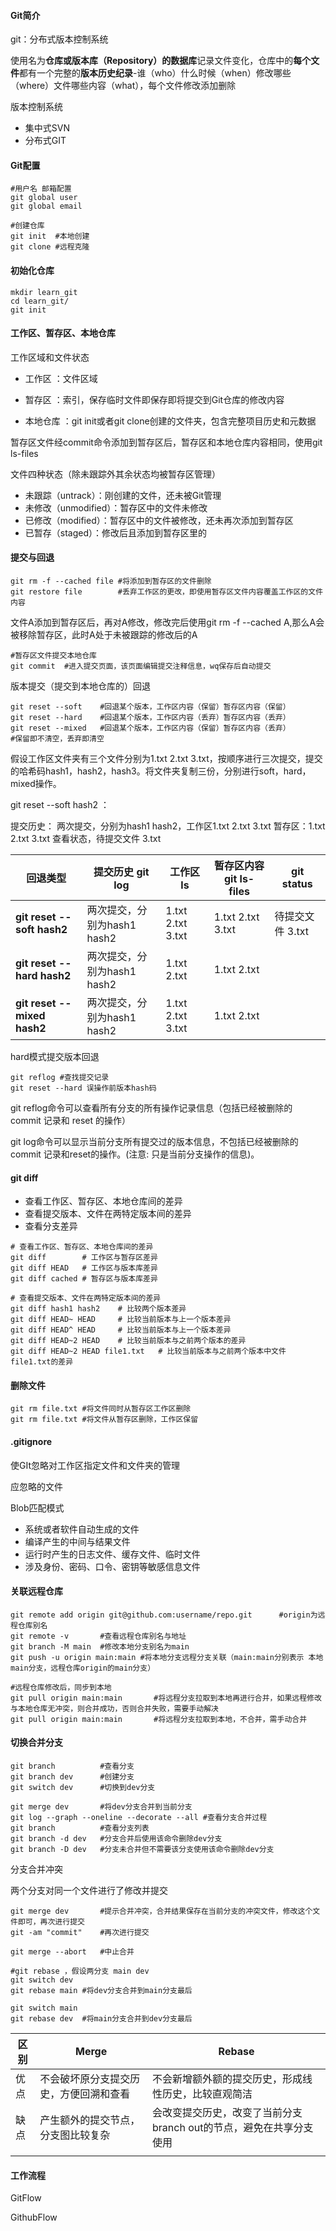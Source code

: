 #### Git简介

git：分布式版本控制系统

使用名为**仓库或版本库（Repository）**的**数据库**记录文件变化，仓库中的**每个文件**都有一个完整的**版本历史纪录**-谁（who）什么时候（when）修改哪些（where）文件哪些内容（what），每个文件修改添加删除

版本控制系统

+ 集中式SVN
+ 分布式GIT



#### Git配置

```shell 
#用户名 邮箱配置
git global user 
git global email

#创建仓库
git init  #本地创建
git clone #远程克隆
```



#### 初始化仓库

```shell
mkdir learn_git
cd learn_git/
git init
```



#### 工作区、暂存区、本地仓库

工作区域和文件状态

+ 工作区	 ：文件区域

+ 暂存区     ：索引，保存临时文件即保存即将提交到Git仓库的修改内容

+ 本地仓库 ：git init或者git clone创建的文件夹，包含完整项目历史和元数据

暂存区文件经commit命令添加到暂存区后，暂存区和本地仓库内容相同，使用git ls-files



文件四种状态（除未跟踪外其余状态均被暂存区管理）

+ 未跟踪（untrack）：刚创建的文件，还未被Git管理
+ 未修改（unmodified）：暂存区中的文件未修改
+ 已修改（modified）：暂存区中的文件被修改，还未再次添加到暂存区
+ 已暂存（staged）：修改后且添加到暂存区里的



#### 提交与回退

```shell
git rm -f --cached file #将添加到暂存区的文件删除
git restore file		#丢弃工作区的更改，即使用暂存区文件内容覆盖工作区的文件内容
```

文件A添加到暂存区后，再对A修改，修改完后使用git rm -f --cached A,那么A会被移除暂存区，此时A处于未被跟踪的修改后的A

```shell
#暂存区文件提交本地仓库
git commit  #进入提交页面，该页面编辑提交注释信息，wq保存后自动提交
```

版本提交（提交到本地仓库的）回退

```shell
git reset --soft	#回退某个版本，工作区内容（保留）暂存区内容（保留）
git reset --hard	#回退某个版本，工作区内容（丢弃）暂存区内容（丢弃）
git reset --mixed	#回退某个版本，工作区内容（保留）暂存区内容（丢弃）
#保留即不清空，丢弃即清空
```

假设工作区文件夹有三个文件分别为1.txt 2.txt 3.txt，按顺序进行三次提交，提交的哈希码hash1，hash2，hash3。将文件夹复制三份，分别进行soft，hard，mixed操作。

git reset --soft hash2 ：

提交历史：	两次提交，分别为hash1 hash2，工作区1.txt 2.txt 3.txt  暂存区：1.txt 2.txt 3.txt  查看状态，待提交文件 3.txt

| 回退类型                    | 提交历史 git log            | 工作区 ls         | 暂存区内容 git ls-files | git status       |
| --------------------------- | --------------------------- | ----------------- | ----------------------- | ---------------- |
| **git reset --soft hash2**  | 两次提交，分别为hash1 hash2 | 1.txt 2.txt 3.txt | 1.txt 2.txt 3.txt       | 待提交文件 3.txt |
| **git reset --hard hash2**  | 两次提交，分别为hash1 hash2 | 1.txt 2.txt       | 1.txt 2.txt             |                  |
| **git reset --mixed hash2** | 两次提交，分别为hash1 hash2 | 1.txt 2.txt 3.txt | 1.txt 2.txt             |                  |

hard模式提交版本回退

```shell
git reflog #查找提交记录
git reset --hard 误操作前版本hash码
```



git reflog命令可以查看所有分支的所有操作记录信息（包括已经被删除的 commit 记录和 reset 的操作）

git log命令可以显示当前分支所有提交过的版本信息，不包括已经被删除的 commit 记录和reset的操作。(注意: 只是当前分支操作的信息)。



#### git diff

+ 查看工作区、暂存区、本地仓库间的差异
+ 查看提交版本、文件在两特定版本间的差异
+ 查看分支差异

```shell
# 查看工作区、暂存区、本地仓库间的差异
git diff 		# 工作区与暂存区差异
git diff HEAD 	# 工作区与版本库差异
git diff cached # 暂存区与版本库差异

# 查看提交版本、文件在两特定版本间的差异
git diff hash1 hash2	# 比较两个版本差异
git diff HEAD~ HEAD		# 比较当前版本与上一个版本差异
git diff HEAD^ HEAD		# 比较当前版本与上一个版本差异
git diff HEAD~2 HEAD	# 比较当前版本与之前两个版本的差异
git diff HEAD~2 HEAD file1.txt	 # 比较当前版本与之前两个版本中文件file1.txt的差异
```



#### 删除文件

```
git rm file.txt #将文件同时从暂存区工作区删除
git rm file.txt #将文件从暂存区删除，工作区保留
```



#### .gitignore

使GIt忽略对工作区指定文件和文件夹的管理

应忽略的文件



Blob匹配模式

+ 系统或者软件自动生成的文件
+ 编译产生的中间与结果文件
+ 运行时产生的日志文件、缓存文件、临时文件
+ 涉及身份、密码、口令、密钥等敏感信息文件



#### 关联远程仓库

```shell
git remote add origin git@github.com:username/repo.git		#origin为远程仓库别名
git remote -v		#查看远程仓库别名与地址
git branch -M main	#修改本地分支别名为main
git push -u origin main:main #将本地分支远程分支关联（main:main分别表示 本地main分支，远程仓库origin的main分支）

#远程仓库修改后，同步到本地
git pull origin main:main		#将远程分支拉取到本地再进行合并，如果远程修改与本地仓库无冲突，则合并成功，否则合并失败，需要手动解决
git pull origin main:main		#将远程分支拉取到本地，不合并，需手动合并
```



#### 切换合并分支

```shell
git branch 			#查看分支
git branch dev		#创建分支
git switch dev		#切换到dev分支

git merge dev		#将dev分支合并到当前分支
git log --graph --oneline --decorate --all #查看分支合并过程
git branch			#查看分支列表
git branch -d dev	#分支合并后使用该命令删除dev分支
git branch -D dev	#分支未合并但不需要该分支使用该命令删除dev分支
```

分支合并冲突

两个分支对同一个文件进行了修改并提交

```shell 
git merge dev		#提示合并冲突，合并结果保存在当前分支的冲突文件，修改这个文件即可，再次进行提交
git -am "commit"	#再次进行提交

git merge --abort 	#中止合并

#git rebase ，假设两分支 main dev
git switch dev
git rebase main	#将dev分支合并到main分支最后

git switch main
git rebase dev	#将main分支合并到dev分支最后
```

| 区别 | Merge                                  | Rebase                                                       |
| ---- | -------------------------------------- | ------------------------------------------------------------ |
| 优点 | 不会破坏原分支提交历史，方便回溯和查看 | 不会新增额外额的提交历史，形成线性历史，比较直观简洁         |
| 缺点 | 产生额外的提交节点，分支图比较复杂     | 会改变提交历史，改变了当前分支branch out的节点，避免在共享分支使用 |
|      |                                        |                                                              |



#### 工作流程

GitFlow

GithubFlow